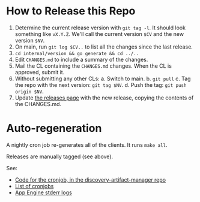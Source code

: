# How to Release this Repo

1. Determine the current release version with `git tag -l`. It should look
   something like `vX.Y.Z`. We'll call the current version `$CV` and the new
   version `$NV`.
1. On main, run `git log $CV..` to list all the changes since the last
   release.
1. `cd internal/version && go generate && cd ../..`
1. Edit `CHANGES.md` to include a summary of the changes.
1. Mail the CL containing the `CHANGES.md` changes. When the CL is approved,
   submit it.
1. Without submitting any other CLs:
   a. Switch to main.
   b. `git pull`
   c. Tag the repo with the next version: `git tag $NV`.
   d. Push the tag: `git push origin $NV`.
1. Update [the releases page](https://github.com/googleapis/google-api-go-client/releases)
   with the new release, copying the contents of the CHANGES.md.

# Auto-regeneration

A nightly cron job re-generates all of the clients. It runs `make all`.

Releases are manually tagged (see above).

See:

* [Code for the cronjob, in the discovery-artifact-manager repo](https://github.com/googleapis/discovery-artifact-manager/blob/main/server/tasks/google_api_go_client.py)
* [List of cronjobs](https://console.cloud.google.com/appengine/cronjobs?project=discovery-artifact-manager)
* [App Engine stderr logs](https://console.cloud.google.com/logs/viewer?project=discovery-artifact-manager)
